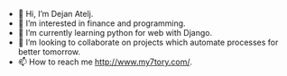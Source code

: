 - 👋 Hi, I’m Dejan Atelj.
- 👀 I’m interested in finance and programming.
- 🌱 I’m currently learning python for web with Django.
- 💞️ I’m looking to collaborate on projects which automate processes for better tomorrow.
- 📫 How to reach me http://www.my7tory.com/.

<!---
Beginner57/Beginner57 is a ✨ special ✨ repository because its `README.md` (this file) appears on your GitHub profile.
You can click the Preview link to take a look at your changes.
--->
